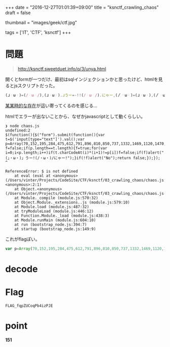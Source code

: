 +++
date = "2016-12-27T01:01:39+09:00"
title = "ksnctf_crawling_chaos"
draft = false

thumbnail = "images/geek/ctf.jpg"

tags = ['IT', 'CTF', 'ksnctf']
+++

# 問題

> http://ksnctf.sweetduet.info/q/3/unya.html

開くとformが一つだけ、最初はsqlインジェクションかと思ったけど、htmlを見るとjsスクリプトだった。

```js
(ᒧᆞωᆞ)=(/ᆞωᆞ/),(ᒧᆞωᆞ).ᒧうー=-!!(/ᆞωᆞ/).にゃー,(〳ᆞωᆞ)=(ᒧᆞωᆞ),(〳ᆞωᆞ).〳にゃー=- -!(ᒧᆞωᆞ).ᒧうー,(ᒧᆞωᆞ).ᒧうーｰ=(〳ᆞωᆞ).〳にゃー- -!(ᒧᆞωᆞ).ᒧうー,(〳ᆞωᆞ).〳にゃーｰ=(ᒧᆞωᆞ).ᒧうーｰ- -(〳ᆞωᆞ).〳にゃー,(ᒧᆞωᆞ) ...
```

[某某時的な存在](https://www.google.co.jp/search?q=%E3%83%8B%E3%83%A3%E3%83%AB%E5%AD%90%E3%81%95%E3%82%93&rlz=1C5CHFA_enJP689JP690&source=lnms&tbm=isch&sa=X&ved=0ahUKEwjsysrpnpLRAhXFWrwKHUB3AAkQ_AUICCgB&biw=1680&bih=926)が這い寄ってくるのを感じる…

htmlでエラーが出ないことから、なぜかjavascriptとして動くらしい。

```nohighlight
❯ node chaos.js
undefined:2
$(function(){$("form").submit(function(){var t=$('input[type="text"]').val();var p=Array(70,152,195,284,475,612,791,896,810,850,737,1332,1469,1120,1470,832,1785,2196,1520,1480,1449);var f=false;if(p.length==t.length){f=true;for(var i=0;i<p.length;i++)if(t.charCodeAt(i)*(i+1)!=p[i])f=false;if(f)alert("(」・ω・)」うー!(/・ω・)/にゃー!");}if(!f)alert("No");return false;});});
^

ReferenceError: $ is not defined
    at eval (eval at <anonymous> (/Users/vinter/Projects/CodeSite/CTF/ksnctf/03_crawling_chaos/chaos.js:1:17299), <anonymous>:2:1)
    at Object.<anonymous> (/Users/vinter/Projects/CodeSite/CTF/ksnctf/03_crawling_chaos/chaos.js:1:17333)
    at Module._compile (module.js:570:32)
    at Object.Module._extensions..js (module.js:579:10)
    at Module.load (module.js:487:32)
    at tryModuleLoad (module.js:446:12)
    at Function.Module._load (module.js:438:3)
    at Module.runMain (module.js:604:10)
    at run (bootstrap_node.js:394:7)
    at startup (bootstrap_node.js:149:9)
```


これがflagぽい。

```js
var p=Array(70,152,195,284,475,612,791,896,810,850,737,1332,1469,1120,1470,832,1785,2196,1520,1480,1449);
```

# decode

<script src="https://gist.github.com/vintersnow/8742430bab271a052b6c19325e14777b.js"></script>

# Flag

```
FLAG_fqpZUCoqPb4izPJE
```

# point

**151**

